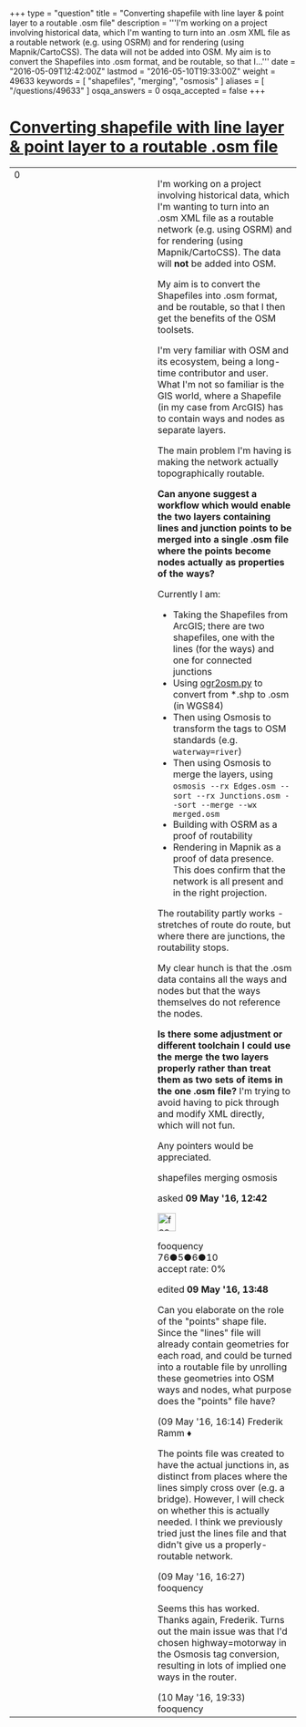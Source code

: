 +++
type = "question"
title = "Converting shapefile with line layer &amp; point layer to a routable .osm file"
description = '''I&#x27;m working on a project involving historical data, which I&#x27;m wanting to turn into an .osm XML file as a routable network (e.g. using OSRM) and for rendering (using Mapnik/CartoCSS). The data will not be added into OSM. My aim is to convert the Shapefiles into .osm format, and be routable, so that I...'''
date = "2016-05-09T12:42:00Z"
lastmod = "2016-05-10T19:33:00Z"
weight = 49633
keywords = [ "shapefiles", "merging", "osmosis" ]
aliases = [ "/questions/49633" ]
osqa_answers = 0
osqa_accepted = false
+++

<div class="headNormal">

# [Converting shapefile with line layer & point layer to a routable .osm file](/questions/49633/converting-shapefile-with-line-layer-point-layer-to-a-routable-osm-file)

</div>

<div id="main-body">

<div id="askform">

<table id="question-table" style="width:100%;">
<colgroup>
<col style="width: 50%" />
<col style="width: 50%" />
</colgroup>
<tbody>
<tr>
<td style="width: 30px; vertical-align: top"><div class="vote-buttons">
<span id="post-49633-upvote" class="ajax-command post-vote up" rel="nofollow" title="I like this post (click again to cancel)"> </span>
<div id="post-49633-score" class="post-score" title="current number of votes">
0
</div>
<span id="post-49633-downvote" class="ajax-command post-vote down" rel="nofollow" title="I dont like this post (click again to cancel)"> </span> <span id="favorite-mark" class="ajax-command favorite-mark" rel="nofollow" title="mark/unmark this question as favorite (click again to cancel)"> </span>
<div id="favorite-count" class="favorite-count">
&#10;</div>
</div></td>
<td><div id="item-right">
<div class="question-body">
<p>I'm working on a project involving historical data, which I'm wanting to turn into an .osm XML file as a routable network (e.g. using OSRM) and for rendering (using Mapnik/CartoCSS). The data will <strong>not</strong> be added into OSM.</p>
<p>My aim is to convert the Shapefiles into .osm format, and be routable, so that I then get the benefits of the OSM toolsets.</p>
<p>I'm very familiar with OSM and its ecosystem, being a long-time contributor and user. What I'm not so familiar is the GIS world, where a Shapefile (in my case from ArcGIS) has to contain ways and nodes as separate layers.</p>
<p>The main problem I'm having is making the network actually topographically routable.</p>
<p><strong>Can anyone suggest a workflow which would enable the two layers containing lines and junction points to be merged into a single .osm file where the points become nodes actually as properties of the ways?</strong></p>
<p>Currently I am:</p>
<ul>
<li>Taking the Shapefiles from ArcGIS; there are two shapefiles, one with the lines (for the ways) and one for connected junctions</li>
<li>Using <a href="https://sourceforge.net/p/vectormap2garmin/wiki/ogr2osm/">ogr2osm.py</a> to convert from *.shp to .osm (in WGS84)</li>
<li>Then using Osmosis to transform the tags to OSM standards (e.g. <code>waterway=river</code>)</li>
<li>Then using Osmosis to merge the layers, using <code>osmosis --rx Edges.osm --sort --rx Junctions.osm --sort --merge --wx merged.osm</code></li>
<li>Building with OSRM as a proof of routability</li>
<li>Rendering in Mapnik as a proof of data presence. This does confirm that the network is all present and in the right projection.</li>
</ul>
<p>The routability partly works - stretches of route do route, but where there are junctions, the routability stops.</p>
<p>My clear hunch is that the .osm data contains all the ways and nodes but that the ways themselves do not reference the nodes.</p>
<p><strong>Is there some adjustment or different toolchain I could use the merge the two layers properly rather than treat them as two sets of items in the one .osm file?</strong> I'm trying to avoid having to pick through and modify XML directly, which will not fun.</p>
<p>Any pointers would be appreciated.</p>
</div>
<div id="question-tags" class="tags-container tags">
<span class="post-tag tag-link-shapefiles" rel="tag" title="see questions tagged &#39;shapefiles&#39;">shapefiles</span> <span class="post-tag tag-link-merging" rel="tag" title="see questions tagged &#39;merging&#39;">merging</span> <span class="post-tag tag-link-osmosis" rel="tag" title="see questions tagged &#39;osmosis&#39;">osmosis</span>
</div>
<div id="question-controls" class="post-controls">
&#10;</div>
<div class="post-update-info-container">
<div class="post-update-info post-update-info-user">
<p>asked <strong>09 May '16, 12:42</strong></p>
<img src="https://secure.gravatar.com/avatar/354d4e3cc1b448abb29eb4f1bbac395c?s=32&amp;d=identicon&amp;r=g" class="gravatar" width="32" height="32" alt="fooquency&#39;s gravatar image" />
<p><span>fooquency</span><br />
<span class="score" title="76 reputation points">76</span><span title="5 badges"><span class="badge1">●</span><span class="badgecount">5</span></span><span title="6 badges"><span class="silver">●</span><span class="badgecount">6</span></span><span title="10 badges"><span class="bronze">●</span><span class="badgecount">10</span></span><br />
<span class="accept_rate" title="Rate of the user&#39;s accepted answers">accept rate:</span> <span title="fooquency has no accepted answers">0%</span></p>
</div>
<div class="post-update-info post-update-info-edited">
<p><span> edited <strong>09 May '16, 13:48</strong> </span></p>
</div>
</div>
<div id="comments-container-49633" class="comments-container">
<span id="49637"></span>
<div id="comment-49637" class="comment">
<div id="post-49637-score" class="comment-score">
&#10;</div>
<div class="comment-text">
<p>Can you elaborate on the role of the "points" shape file. Since the "lines" file will already contain geometries for each road, and could be turned into a routable file by unrolling these geometries into OSM ways and nodes, what purpose does the "points" file have?</p>
</div>
<div id="comment-49637-info" class="comment-info">
<span class="comment-age">(09 May '16, 16:14)</span> <span class="comment-user userinfo">Frederik Ramm ♦</span>
</div>
</div>
<span id="49639"></span>
<div id="comment-49639" class="comment">
<div id="post-49639-score" class="comment-score">
&#10;</div>
<div class="comment-text">
<p>The points file was created to have the actual junctions in, as distinct from places where the lines simply cross over (e.g. a bridge). However, I will check on whether this is actually needed. I think we previously tried just the lines file and that didn't give us a properly-routable network.</p>
</div>
<div id="comment-49639-info" class="comment-info">
<span class="comment-age">(09 May '16, 16:27)</span> <span class="comment-user userinfo">fooquency</span>
</div>
</div>
<span id="49649"></span>
<div id="comment-49649" class="comment">
<div id="post-49649-score" class="comment-score">
&#10;</div>
<div class="comment-text">
<p>Seems this has worked. Thanks again, Frederik. Turns out the main issue was that I'd chosen highway=motorway in the Osmosis tag conversion, resulting in lots of implied one ways in the router.</p>
</div>
<div id="comment-49649-info" class="comment-info">
<span class="comment-age">(10 May '16, 19:33)</span> <span class="comment-user userinfo">fooquency</span>
</div>
</div>
</div>
<div id="comment-tools-49633" class="comment-tools">
&#10;</div>
<div class="clear">
&#10;</div>
<div id="comment-49633-form-container" class="comment-form-container">
&#10;</div>
<div class="clear">
&#10;</div>
</div></td>
</tr>
</tbody>
</table>

</div>

</div>

